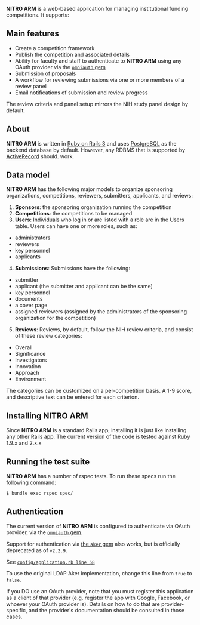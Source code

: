 **NITRO ARM** is a web-based application for managing institutional funding
competitions. It supports:

## Main features

* Create a competition framework
* Publish the competition and associated details
* Ability for faculty and staff to authenticate to **NITRO ARM** using any OAuth
  provider via the [`omniauth` gem][1]
* Submission of proposals
* A workflow for reviewing submissions via one or more members of a review panel
* Email notifications of submission and review progress

The review criteria and panel setup mirrors the NIH study panel design by
default.

## About

**NITRO ARM** is written in [Ruby on Rails 3][2] and uses [PostgreSQL][3] as the
backend database by default. However, any RDBMS that is supported by
[ActiveRecord][4] should. work.

## Data model

**NITRO ARM** has the following major models to organize sponsoring
organizations, competitions, reviewers, submitters, applicants, and reviews:

1. **Sponsors**: the sponsoring organization running the competition
2. **Competitions**: the competitions to be managed
3. **Users**: Individuals who log in or are listed with a role are in the Users
  table. Users can have one or more roles, such as:
  * administrators
  * reviewers
  * key personnel
  * applicants
4. **Submissions**: Submissions have the following:
  * submitter
  * applicant (the submitter and applicant can be the same)
  * key personnel
  * documents
  * a cover page
  * assigned reviewers (assigned by the administrators of the sponsoring
    organization for the competition)
5. **Reviews**:  Reviews, by default, follow the NIH review criteria, and consist
  of these review categories:
  * Overall
  * Significance
  * Investigators
  * Innovation
  * Approach
  * Environment

The categories can be customized on a per-competition basis. A 1-9 score, and
descriptive text can be entered for each criterion.

## Installing NITRO ARM

Since **NITRO ARM** is a standard Rails app, installing it is just like
installing any other Rails app. The current version of the code is tested
against Ruby 1.9.x and 2.x.x

## Running the test suite

**NITRO ARM** has a number of rspec tests. To run these specs run the following
command:

    $ bundle exec rspec spec/

## Authentication

The current version of **NITRO ARM** is configured to authenticate via OAuth
provider, via the [`omniauth` gem][1].

Support for authentication via [the `aker` gem][5] also works, but is officially
deprecated as of `v2.2.9`.

See [`config/application.rb line 58`][6]

To use the original LDAP Aker implementation, change this line from `true` to
`false`.

If you DO use an OAuth provider, note that you must register this application as
a client of that provider (e.g. register the app with Google, Facebook, or
whoever your OAuth provider is). Details on how to do that are
provider-specific, and the provider's documentation should be consulted in those
cases.

  [1]: https://github.com/intridea/omniauth/wiki/List-of-Strategies
  [2]: http://rubyonrails.org/
  [3]: http://www.postgresql.org/
  [4]: http://guides.rubyonrails.org/active_record_querying.html
  [5]: https://github.com/NUBIC/aker
  [6]: https://github.com/NUBIC/nitro-arm/blob/v2.2.9/config/application.rb#L58
